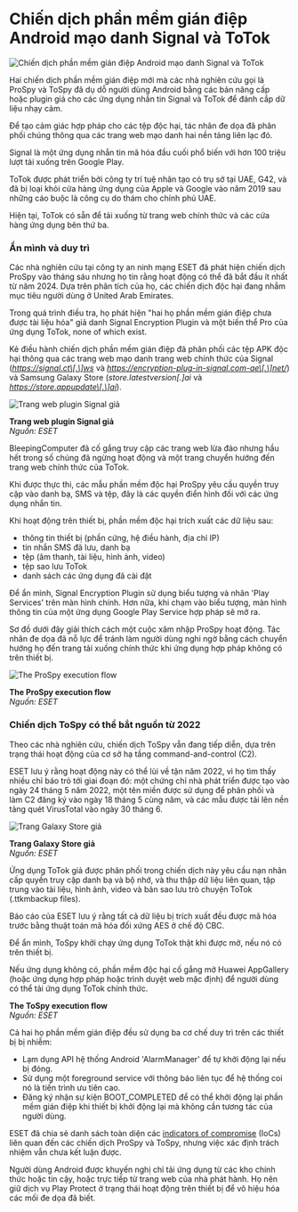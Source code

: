 # Chiến dịch phần mềm gián điệp Android mạo danh Signal và ToTok

![Chiến dịch phần mềm gián điệp Android mạo danh Signal và ToTok](https://www.bleepstatic.com/content/hl-images/2024/01/12/android-eyes.jpg)

Hai chiến dịch phần mềm gián điệp mới mà các nhà nghiên cứu gọi là ProSpy và ToSpy đã dụ dỗ người dùng Android bằng các bản nâng cấp hoặc plugin giả cho các ứng dụng nhắn tin Signal và ToTok để đánh cắp dữ liệu nhạy cảm.

Để tạo cảm giác hợp pháp cho các tệp độc hại, tác nhân đe dọa đã phân phối chúng thông qua các trang web mạo danh hai nền tảng liên lạc đó.

Signal là một ứng dụng nhắn tin mã hóa đầu cuối phổ biến với hơn 100 triệu lượt tải xuống trên Google Play.

ToTok được phát triển bởi công ty trí tuệ nhân tạo có trụ sở tại UAE, G42, và đã bị loại khỏi cửa hàng ứng dụng của Apple và Google vào năm 2019 sau những cáo buộc là công cụ do thám cho chính phủ UAE.

Hiện tại, ToTok có sẵn để tải xuống từ trang web chính thức và các cửa hàng ứng dụng bên thứ ba.

### Ẩn mình và duy trì

Các nhà nghiên cứu tại công ty an ninh mạng ESET đã phát hiện chiến dịch ProSpy vào tháng sáu nhưng họ tin rằng hoạt động có thể đã bắt đầu ít nhất từ năm 2024. Dựa trên phân tích của họ, các chiến dịch độc hại đang nhắm mục tiêu người dùng ở United Arab Emirates.

Trong quá trình điều tra, họ phát hiện "hai họ phần mềm gián điệp chưa được tài liệu hóa" giả danh Signal Encryption Plugin và một biến thể Pro của ứng dụng ToTok, none of which exist.

Kẻ điều hành chiến dịch phần mềm gián điệp đã phân phối các tệp APK độc hại thông qua các trang web mạo danh trang web chính thức của Signal (_https://signal.ct\[.\]ws_ và _https://encryption-plug-in-signal.com-ae\[.\]net/_) và Samsung Galaxy Store (_store.latestversion\[.\]ai_ và _https://store.appupdate\[.\]ai_).

![Trang web plugin Signal giả](https://www.bleepstatic.com/images/news/u/1220909/2025/October/signal-site.jpg)

**Trang web plugin Signal giả**  
_Nguồn: ESET_

BleepingComputer đã cố gắng truy cập các trang web lừa đảo nhưng hầu hết trong số chúng đã ngừng hoạt động và một trang chuyển hướng đến trang web chính thức của ToTok.

Khi được thực thi, các mẫu phần mềm độc hại ProSpy yêu cầu quyền truy cập vào danh bạ, SMS và tệp, đây là các quyền điển hình đối với các ứng dụng nhắn tin.

Khi hoạt động trên thiết bị, phần mềm độc hại trích xuất các dữ liệu sau:

* thông tin thiết bị (phần cứng, hệ điều hành, địa chỉ IP)
* tin nhắn SMS đã lưu, danh bạ
* tệp (âm thanh, tài liệu, hình ảnh, video)
* tệp sao lưu ToTok
* danh sách các ứng dụng đã cài đặt

Để ẩn mình, Signal Encryption Plugin sử dụng biểu tượng và nhãn 'Play Services' trên màn hình chính. Hơn nữa, khi chạm vào biểu tượng, màn hình thông tin của một ứng dụng Google Play Service hợp pháp sẽ mở ra.

Sơ đồ dưới đây giải thích cách một cuộc xâm nhập ProSpy hoạt động. Tác nhân đe dọa đã nỗ lực để tránh làm người dùng nghi ngờ bằng cách chuyển hướng họ đến trang tải xuống chính thức khi ứng dụng hợp pháp không có trên thiết bị.

![The ProSpy execution flow](https://www.bleepstatic.com/images/news/u/1220909/2025/October/prospy.jpg)

**The ProSpy execution flow**  
_Nguồn: ESET_

### Chiến dịch ToSpy có thể bắt nguồn từ 2022

Theo các nhà nghiên cứu, chiến dịch ToSpy vẫn đang tiếp diễn, dựa trên trạng thái hoạt động của cơ sở hạ tầng command-and-control (C2).

ESET lưu ý rằng hoạt động này có thể lùi về tận năm 2022, vì họ tìm thấy nhiều chỉ báo trỏ tới giai đoạn đó: một chứng chỉ nhà phát triển được tạo vào ngày 24 tháng 5 năm 2022, một tên miền được sử dụng để phân phối và làm C2 đăng ký vào ngày 18 tháng 5 cùng năm, và các mẫu được tải lên nền tảng quét VirusTotal vào ngày 30 tháng 6.

![Trang Galaxy Store giả](https://www.bleepstatic.com/images/news/u/1220909/2025/October/prospy.jpg)

**Trang Galaxy Store giả**  
_Nguồn: ESET_

Ứng dụng ToTok giả được phân phối trong chiến dịch này yêu cầu nạn nhân cấp quyền truy cập danh bạ và bộ nhớ, và thu thập dữ liệu liên quan, tập trung vào tài liệu, hình ảnh, video và bản sao lưu trò chuyện ToTok (.ttkmbackup files).

Báo cáo của ESET lưu ý rằng tất cả dữ liệu bị trích xuất đều được mã hóa trước bằng thuật toán mã hóa đối xứng AES ở chế độ CBC.

Để ẩn mình, ToSpy khởi chạy ứng dụng ToTok thật khi được mở, nếu nó có trên thiết bị.

Nếu ứng dụng không có, phần mềm độc hại cố gắng mở Huawei AppGallery (hoặc ứng dụng hợp pháp hoặc trình duyệt web mặc định) để người dùng có thể tải ứng dụng ToTok chính thức.

**The ToSpy execution flow**  
_Nguồn: ESET_

Cả hai họ phần mềm gián điệp đều sử dụng ba cơ chế duy trì trên các thiết bị bị nhiễm:

* Lạm dụng API hệ thống Android 'AlarmManager' để tự khởi động lại nếu bị đóng.
* Sử dụng một foreground service với thông báo liên tục để hệ thống coi nó là tiến trình ưu tiên cao.
* Đăng ký nhận sự kiện BOOT_COMPLETED để có thể khởi động lại phần mềm gián điệp khi thiết bị khởi động lại mà không cần tương tác của người dùng.

ESET đã chia sẻ danh sách toàn diện các [indicators of compromise](https://github.com/eset/malware-ioc/tree/master/prospytospy) (IoCs) liên quan đến các chiến dịch ProSpy và ToSpy, nhưng việc xác định trách nhiệm vẫn chưa kết luận được.

Người dùng Android được khuyến nghị chỉ tải ứng dụng từ các kho chính thức hoặc tin cậy, hoặc trực tiếp từ trang web của nhà phát hành. Họ nên giữ dịch vụ Play Protect ở trạng thái hoạt động trên thiết bị để vô hiệu hóa các mối đe dọa đã biết.